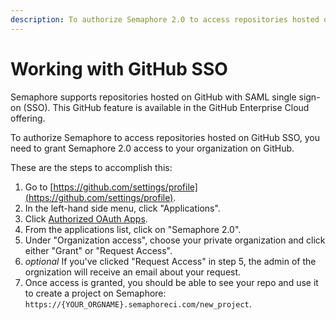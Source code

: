 ```yaml
---
description: To authorize Semaphore 2.0 to access repositories hosted on GitHub SSO, you need to grant Semaphore 2.0 access to your organization on GitHub.
---
```


# Working with GitHub SSO

Semaphore supports repositories hosted on GitHub with SAML single sign-on (SSO).
This GitHub feature is available in the GitHub Enterprise Cloud offering.

To authorize Semaphore to access repositories hosted on GitHub SSO,
you need to grant Semaphore 2.0 access to your organization on GitHub.

These are the steps to accomplish this:

1. Go to [https://github.com/settings/profile](https://github.com/settings/profile).
2. In the left-hand side menu, click "Applications".
3. Click [Authorized OAuth Apps](https://github.com/settings/applications).
4. From the applications list, click on "Semaphore 2.0".
5. Under "Organization access", choose your private organization and click
   either "Grant" or "Request Access".
6. *optional* If you've clicked "Request Access" in step 5, the admin of the
   orgnization will receive an email about your request.
7. Once access is granted, you should be able to see your repo and use it to
   create a project on Semaphore:
   `https://{YOUR_ORGNAME}.semaphoreci.com/new_project`.
